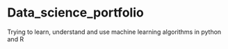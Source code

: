 # Data_science_portfolio

Trying to learn, understand and use machine learning algorithms in python and R
